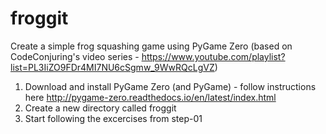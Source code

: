 # froggit
Create a simple frog squashing game using PyGame Zero (based on CodeConjuring's video series - https://www.youtube.com/playlist?list=PL3IiZO9FDr4MI7NU6cSgmw_9WwRQcLgVZ)

1. Download and install PyGame Zero (and PyGame) - follow instructions here http://pygame-zero.readthedocs.io/en/latest/index.html
2. Create a new directory called froggit
3. Start following the excercises from step-01

